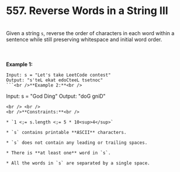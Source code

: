# 557. Reverse Words in a String III

<br />Given a string `s`, reverse the order of characters in each word within a sentence while still preserving whitespace and initial word order.<br />
<br /> <br />
<br />**Example 1:**<br />
```
Input: s = "Let's take LeetCode contest"
Output: "s'teL ekat edoCteeL tsetnoc"
```<br />**Example 2:**<br />
```
Input: s = "God Ding"
Output: "doG gniD"
```
<br /> <br />
<br />**Constraints:**<br />

* `1 <;= s.length <;= 5 * 10<sup>4</sup>`

* `s` contains printable **ASCII** characters.

* `s` does not contain any leading or trailing spaces.

* There is **at least one** word in `s`.

* All the words in `s` are separated by a single space.